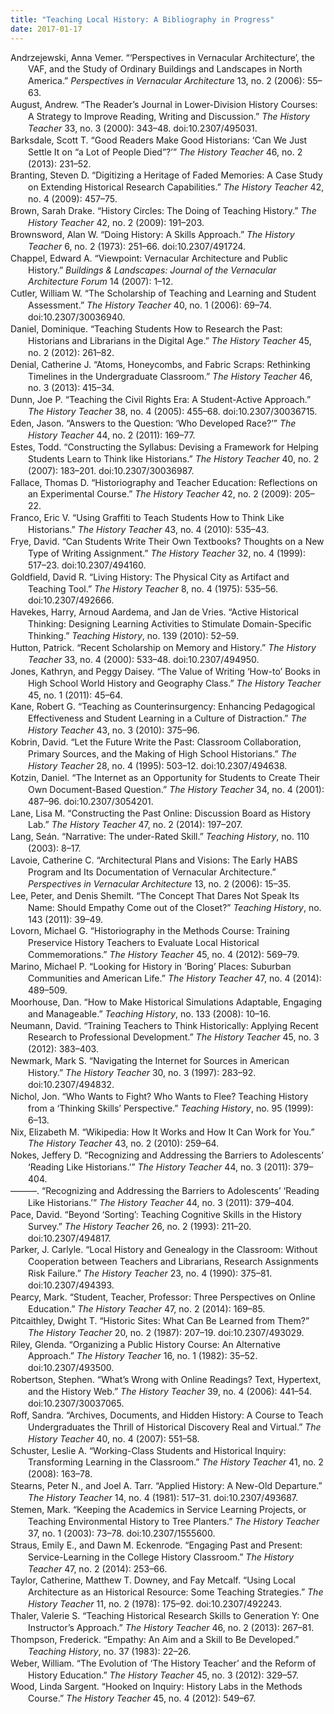 ```yaml
---
title: "Teaching Local History: A Bibliography in Progress"
date: 2017-01-17
---
```


<div class="csl-bib-body" style="line-height: 1.35; padding-left: 2em; text-indent:-2em;">
  <div class="csl-entry">Andrzejewski, Anna Vemer. “‘Perspectives in Vernacular Architecture’, the VAF, and the Study of Ordinary Buildings and Landscapes in North America.” <i>Perspectives in Vernacular Architecture</i> 13, no. 2 (2006): 55–63.</div>
  <span class="Z3988" title="url_ver=Z39.88-2004&amp;ctx_ver=Z39.88-2004&amp;rfr_id=info%3Asid%2Fzotero.org%3A2&amp;rft_val_fmt=info%3Aofi%2Ffmt%3Akev%3Amtx%3Ajournal&amp;rft.genre=article&amp;rft.atitle=%22Perspectives%20in%20Vernacular%20Architecture%22%2C%20the%20VAF%2C%20and%20the%20Study%20of%20Ordinary%20Buildings%20and%20Landscapes%20in%20North%20America&amp;rft.jtitle=Perspectives%20in%20Vernacular%20Architecture&amp;rft.stitle=Perspectives%20in%20Vernacular%20Architecture&amp;rft.volume=13&amp;rft.issue=2&amp;rft.aufirst=Anna%20Vemer&amp;rft.aulast=Andrzejewski&amp;rft.au=Anna%20Vemer%20Andrzejewski&amp;rft.date=2006&amp;rft.pages=55-63&amp;rft.spage=55&amp;rft.epage=63&amp;rft.issn=0887-9885"></span>
  <div class="csl-entry">August, Andrew. “The Reader’s Journal in Lower-Division History Courses: A Strategy to Improve Reading, Writing and Discussion.” <i>The History Teacher</i> 33, no. 3 (2000): 343–48. doi:10.2307/495031.</div>
  <span class="Z3988" title="url_ver=Z39.88-2004&amp;ctx_ver=Z39.88-2004&amp;rfr_id=info%3Asid%2Fzotero.org%3A2&amp;rft_id=info%3Adoi%2F10.2307%2F495031&amp;rft_val_fmt=info%3Aofi%2Ffmt%3Akev%3Amtx%3Ajournal&amp;rft.genre=article&amp;rft.atitle=The%20Reader's%20Journal%20in%20Lower-Division%20History%20Courses%3A%20A%20Strategy%20to%20Improve%20Reading%2C%20Writing%20and%20Discussion&amp;rft.jtitle=The%20History%20Teacher&amp;rft.stitle=The%20History%20Teacher&amp;rft.volume=33&amp;rft.issue=3&amp;rft.aufirst=Andrew&amp;rft.aulast=August&amp;rft.au=Andrew%20August&amp;rft.date=2000&amp;rft.pages=343-348&amp;rft.spage=343&amp;rft.epage=348&amp;rft.issn=0018-2745"></span>
  <div class="csl-entry">Barksdale, Scott T. “Good Readers Make Good Historians: ‘Can We Just Settle It on “a Lot of People Died”?’” <i>The History Teacher</i> 46, no. 2 (2013): 231–52.</div>
  <span class="Z3988" title="url_ver=Z39.88-2004&amp;ctx_ver=Z39.88-2004&amp;rfr_id=info%3Asid%2Fzotero.org%3A2&amp;rft_val_fmt=info%3Aofi%2Ffmt%3Akev%3Amtx%3Ajournal&amp;rft.genre=article&amp;rft.atitle=Good%20Readers%20Make%20Good%20Historians%3A%20%22Can%20we%20just%20settle%20it%20on%20'a%20lot%20of%20people%20died'%3F%22&amp;rft.jtitle=The%20History%20Teacher&amp;rft.stitle=The%20History%20Teacher&amp;rft.volume=46&amp;rft.issue=2&amp;rft.aufirst=Scott%20T.&amp;rft.aulast=Barksdale&amp;rft.au=Scott%20T.%20Barksdale&amp;rft.date=2013&amp;rft.pages=231-252&amp;rft.spage=231&amp;rft.epage=252&amp;rft.issn=0018-2745"></span>
  <div class="csl-entry">Branting, Steven D. “Digitizing a Heritage of Faded Memories: A Case Study on Extending Historical Research Capabilities.” <i>The History Teacher</i> 42, no. 4 (2009): 457–75.</div>
  <span class="Z3988" title="url_ver=Z39.88-2004&amp;ctx_ver=Z39.88-2004&amp;rfr_id=info%3Asid%2Fzotero.org%3A2&amp;rft_val_fmt=info%3Aofi%2Ffmt%3Akev%3Amtx%3Ajournal&amp;rft.genre=article&amp;rft.atitle=Digitizing%20a%20Heritage%20of%20Faded%20Memories%3A%20A%20Case%20Study%20on%20Extending%20Historical%20Research%20Capabilities&amp;rft.jtitle=The%20History%20Teacher&amp;rft.stitle=The%20History%20Teacher&amp;rft.volume=42&amp;rft.issue=4&amp;rft.aufirst=Steven%20D.&amp;rft.aulast=Branting&amp;rft.au=Steven%20D.%20Branting&amp;rft.date=2009&amp;rft.pages=457-475&amp;rft.spage=457&amp;rft.epage=475&amp;rft.issn=0018-2745"></span>
  <div class="csl-entry">Brown, Sarah Drake. “History Circles: The Doing of Teaching History.” <i>The History Teacher</i> 42, no. 2 (2009): 191–203.</div>
  <span class="Z3988" title="url_ver=Z39.88-2004&amp;ctx_ver=Z39.88-2004&amp;rfr_id=info%3Asid%2Fzotero.org%3A2&amp;rft_val_fmt=info%3Aofi%2Ffmt%3Akev%3Amtx%3Ajournal&amp;rft.genre=article&amp;rft.atitle=History%20Circles%3A%20The%20Doing%20of%20Teaching%20History&amp;rft.jtitle=The%20History%20Teacher&amp;rft.stitle=The%20History%20Teacher&amp;rft.volume=42&amp;rft.issue=2&amp;rft.aufirst=Sarah%20Drake&amp;rft.aulast=Brown&amp;rft.au=Sarah%20Drake%20Brown&amp;rft.date=2009&amp;rft.pages=191-203&amp;rft.spage=191&amp;rft.epage=203&amp;rft.issn=0018-2745"></span>
  <div class="csl-entry">Brownsword, Alan W. “Doing History: A Skills Approach.” <i>The History Teacher</i> 6, no. 2 (1973): 251–66. doi:10.2307/491724.</div>
  <span class="Z3988" title="url_ver=Z39.88-2004&amp;ctx_ver=Z39.88-2004&amp;rfr_id=info%3Asid%2Fzotero.org%3A2&amp;rft_id=info%3Adoi%2F10.2307%2F491724&amp;rft_val_fmt=info%3Aofi%2Ffmt%3Akev%3Amtx%3Ajournal&amp;rft.genre=article&amp;rft.atitle=Doing%20History%3A%20A%20Skills%20Approach&amp;rft.jtitle=The%20History%20Teacher&amp;rft.stitle=The%20History%20Teacher&amp;rft.volume=6&amp;rft.issue=2&amp;rft.aufirst=Alan%20W.&amp;rft.aulast=Brownsword&amp;rft.au=Alan%20W.%20Brownsword&amp;rft.date=1973&amp;rft.pages=251-266&amp;rft.spage=251&amp;rft.epage=266&amp;rft.issn=0018-2745"></span>
  <div class="csl-entry">Chappel, Edward A. “Viewpoint: Vernacular Architecture and Public History.” <i>Buildings &amp; Landscapes: Journal of the Vernacular Architecture Forum</i> 14 (2007): 1–12.</div>
  <span class="Z3988" title="url_ver=Z39.88-2004&amp;ctx_ver=Z39.88-2004&amp;rfr_id=info%3Asid%2Fzotero.org%3A2&amp;rft_val_fmt=info%3Aofi%2Ffmt%3Akev%3Amtx%3Ajournal&amp;rft.genre=article&amp;rft.atitle=Viewpoint%3A%20Vernacular%20Architecture%20and%20Public%20History&amp;rft.jtitle=Buildings%20%26%20Landscapes%3A%20Journal%20of%20the%20Vernacular%20Architecture%20Forum&amp;rft.stitle=Buildings%20%26%20Landscapes%3A%20Journal%20of%20the%20Vernacular%20Architecture%20Forum&amp;rft.volume=14&amp;rft.aufirst=Edward%20A.&amp;rft.aulast=Chappel&amp;rft.au=Edward%20A.%20Chappel&amp;rft.date=2007&amp;rft.pages=1-12&amp;rft.spage=1&amp;rft.epage=12&amp;rft.issn=1936-0886"></span>
  <div class="csl-entry">Cutler, William W. “The Scholarship of Teaching and Learning and Student Assessment.” <i>The History Teacher</i> 40, no. 1 (2006): 69–74. doi:10.2307/30036940.</div>
  <span class="Z3988" title="url_ver=Z39.88-2004&amp;ctx_ver=Z39.88-2004&amp;rfr_id=info%3Asid%2Fzotero.org%3A2&amp;rft_id=info%3Adoi%2F10.2307%2F30036940&amp;rft_val_fmt=info%3Aofi%2Ffmt%3Akev%3Amtx%3Ajournal&amp;rft.genre=article&amp;rft.atitle=The%20Scholarship%20of%20Teaching%20and%20Learning%20and%20Student%20Assessment&amp;rft.jtitle=The%20History%20Teacher&amp;rft.stitle=The%20History%20Teacher&amp;rft.volume=40&amp;rft.issue=1&amp;rft.aufirst=William%20W.&amp;rft.aulast=Cutler&amp;rft.au=William%20W.%20Cutler&amp;rft.date=2006&amp;rft.pages=69-74&amp;rft.spage=69&amp;rft.epage=74&amp;rft.issn=0018-2745"></span>
  <div class="csl-entry">Daniel, Dominique. “Teaching Students How to Research the Past: Historians and Librarians in the Digital Age.” <i>The History Teacher</i> 45, no. 2 (2012): 261–82.</div>
  <span class="Z3988" title="url_ver=Z39.88-2004&amp;ctx_ver=Z39.88-2004&amp;rfr_id=info%3Asid%2Fzotero.org%3A2&amp;rft_val_fmt=info%3Aofi%2Ffmt%3Akev%3Amtx%3Ajournal&amp;rft.genre=article&amp;rft.atitle=Teaching%20Students%20How%20to%20Research%20the%20Past%3A%20Historians%20and%20Librarians%20in%20the%20Digital%20Age&amp;rft.jtitle=The%20History%20Teacher&amp;rft.stitle=The%20History%20Teacher&amp;rft.volume=45&amp;rft.issue=2&amp;rft.aufirst=Dominique&amp;rft.aulast=Daniel&amp;rft.au=Dominique%20Daniel&amp;rft.date=2012&amp;rft.pages=261-282&amp;rft.spage=261&amp;rft.epage=282&amp;rft.issn=0018-2745"></span>
  <div class="csl-entry">Denial, Catherine J. “Atoms, Honeycombs, and Fabric Scraps: Rethinking Timelines in the Undergraduate Classroom.” <i>The History Teacher</i> 46, no. 3 (2013): 415–34.</div>
  <span class="Z3988" title="url_ver=Z39.88-2004&amp;ctx_ver=Z39.88-2004&amp;rfr_id=info%3Asid%2Fzotero.org%3A2&amp;rft_val_fmt=info%3Aofi%2Ffmt%3Akev%3Amtx%3Ajournal&amp;rft.genre=article&amp;rft.atitle=Atoms%2C%20Honeycombs%2C%20and%20Fabric%20Scraps%3A%20Rethinking%20Timelines%20in%20the%20Undergraduate%20Classroom&amp;rft.jtitle=The%20History%20Teacher&amp;rft.stitle=The%20History%20Teacher&amp;rft.volume=46&amp;rft.issue=3&amp;rft.aufirst=Catherine%20J.&amp;rft.aulast=Denial&amp;rft.au=Catherine%20J.%20Denial&amp;rft.date=2013&amp;rft.pages=415-434&amp;rft.spage=415&amp;rft.epage=434&amp;rft.issn=0018-2745"></span>
  <div class="csl-entry">Dunn, Joe P. “Teaching the Civil Rights Era: A Student-Active Approach.” <i>The History Teacher</i> 38, no. 4 (2005): 455–68. doi:10.2307/30036715.</div>
  <span class="Z3988" title="url_ver=Z39.88-2004&amp;ctx_ver=Z39.88-2004&amp;rfr_id=info%3Asid%2Fzotero.org%3A2&amp;rft_id=info%3Adoi%2F10.2307%2F30036715&amp;rft_val_fmt=info%3Aofi%2Ffmt%3Akev%3Amtx%3Ajournal&amp;rft.genre=article&amp;rft.atitle=Teaching%20the%20Civil%20Rights%20Era%3A%20A%20Student-Active%20Approach&amp;rft.jtitle=The%20History%20Teacher&amp;rft.stitle=The%20History%20Teacher&amp;rft.volume=38&amp;rft.issue=4&amp;rft.aufirst=Joe%20P.&amp;rft.aulast=Dunn&amp;rft.au=Joe%20P.%20Dunn&amp;rft.date=2005&amp;rft.pages=455-468&amp;rft.spage=455&amp;rft.epage=468&amp;rft.issn=0018-2745"></span>
  <div class="csl-entry">Eden, Jason. “Answers to the Question: ‘Who Developed Race?’” <i>The History Teacher</i> 44, no. 2 (2011): 169–77.</div>
  <span class="Z3988" title="url_ver=Z39.88-2004&amp;ctx_ver=Z39.88-2004&amp;rfr_id=info%3Asid%2Fzotero.org%3A2&amp;rft_val_fmt=info%3Aofi%2Ffmt%3Akev%3Amtx%3Ajournal&amp;rft.genre=article&amp;rft.atitle=Answers%20to%20the%20Question%3A%20%22Who%20Developed%20Race%3F%22&amp;rft.jtitle=The%20History%20Teacher&amp;rft.stitle=The%20History%20Teacher&amp;rft.volume=44&amp;rft.issue=2&amp;rft.aufirst=Jason&amp;rft.aulast=Eden&amp;rft.au=Jason%20Eden&amp;rft.date=2011&amp;rft.pages=169-177&amp;rft.spage=169&amp;rft.epage=177&amp;rft.issn=0018-2745"></span>
  <div class="csl-entry">Estes, Todd. “Constructing the Syllabus: Devising a Framework for Helping Students Learn to Think like Historians.” <i>The History Teacher</i> 40, no. 2 (2007): 183–201. doi:10.2307/30036987.</div>
  <span class="Z3988" title="url_ver=Z39.88-2004&amp;ctx_ver=Z39.88-2004&amp;rfr_id=info%3Asid%2Fzotero.org%3A2&amp;rft_id=info%3Adoi%2F10.2307%2F30036987&amp;rft_val_fmt=info%3Aofi%2Ffmt%3Akev%3Amtx%3Ajournal&amp;rft.genre=article&amp;rft.atitle=Constructing%20the%20Syllabus%3A%20Devising%20a%20Framework%20for%20Helping%20Students%20Learn%20to%20Think%20like%20Historians&amp;rft.jtitle=The%20History%20Teacher&amp;rft.stitle=The%20History%20Teacher&amp;rft.volume=40&amp;rft.issue=2&amp;rft.aufirst=Todd&amp;rft.aulast=Estes&amp;rft.au=Todd%20Estes&amp;rft.date=2007&amp;rft.pages=183-201&amp;rft.spage=183&amp;rft.epage=201&amp;rft.issn=0018-2745"></span>
  <div class="csl-entry">Fallace, Thomas D. “Historiography and Teacher Education: Reflections on an Experimental Course.” <i>The History Teacher</i> 42, no. 2 (2009): 205–22.</div>
  <span class="Z3988" title="url_ver=Z39.88-2004&amp;ctx_ver=Z39.88-2004&amp;rfr_id=info%3Asid%2Fzotero.org%3A2&amp;rft_val_fmt=info%3Aofi%2Ffmt%3Akev%3Amtx%3Ajournal&amp;rft.genre=article&amp;rft.atitle=Historiography%20and%20Teacher%20Education%3A%20Reflections%20on%20an%20Experimental%20Course&amp;rft.jtitle=The%20History%20Teacher&amp;rft.stitle=The%20History%20Teacher&amp;rft.volume=42&amp;rft.issue=2&amp;rft.aufirst=Thomas%20D.&amp;rft.aulast=Fallace&amp;rft.au=Thomas%20D.%20Fallace&amp;rft.date=2009&amp;rft.pages=205-222&amp;rft.spage=205&amp;rft.epage=222&amp;rft.issn=0018-2745"></span>
  <div class="csl-entry">Franco, Eric V. “Using Graffiti to Teach Students How to Think Like Historians.” <i>The History Teacher</i> 43, no. 4 (2010): 535–43.</div>
  <span class="Z3988" title="url_ver=Z39.88-2004&amp;ctx_ver=Z39.88-2004&amp;rfr_id=info%3Asid%2Fzotero.org%3A2&amp;rft_val_fmt=info%3Aofi%2Ffmt%3Akev%3Amtx%3Ajournal&amp;rft.genre=article&amp;rft.atitle=Using%20Graffiti%20to%20Teach%20Students%20How%20to%20Think%20Like%20Historians&amp;rft.jtitle=The%20History%20Teacher&amp;rft.stitle=The%20History%20Teacher&amp;rft.volume=43&amp;rft.issue=4&amp;rft.aufirst=Eric%20V.&amp;rft.aulast=Franco&amp;rft.au=Eric%20V.%20Franco&amp;rft.date=2010&amp;rft.pages=535-543&amp;rft.spage=535&amp;rft.epage=543&amp;rft.issn=0018-2745"></span>
  <div class="csl-entry">Frye, David. “Can Students Write Their Own Textbooks? Thoughts on a New Type of Writing Assignment.” <i>The History Teacher</i> 32, no. 4 (1999): 517–23. doi:10.2307/494160.</div>
  <span class="Z3988" title="url_ver=Z39.88-2004&amp;ctx_ver=Z39.88-2004&amp;rfr_id=info%3Asid%2Fzotero.org%3A2&amp;rft_id=info%3Adoi%2F10.2307%2F494160&amp;rft_val_fmt=info%3Aofi%2Ffmt%3Akev%3Amtx%3Ajournal&amp;rft.genre=article&amp;rft.atitle=Can%20Students%20Write%20Their%20Own%20Textbooks%3F%20Thoughts%20on%20a%20New%20Type%20of%20Writing%20Assignment&amp;rft.jtitle=The%20History%20Teacher&amp;rft.stitle=The%20History%20Teacher&amp;rft.volume=32&amp;rft.issue=4&amp;rft.aufirst=David&amp;rft.aulast=Frye&amp;rft.au=David%20Frye&amp;rft.date=1999&amp;rft.pages=517-523&amp;rft.spage=517&amp;rft.epage=523&amp;rft.issn=0018-2745"></span>
  <div class="csl-entry">Goldfield, David R. “Living History: The Physical City as Artifact and Teaching Tool.” <i>The History Teacher</i> 8, no. 4 (1975): 535–56. doi:10.2307/492666.</div>
  <span class="Z3988" title="url_ver=Z39.88-2004&amp;ctx_ver=Z39.88-2004&amp;rfr_id=info%3Asid%2Fzotero.org%3A2&amp;rft_id=info%3Adoi%2F10.2307%2F492666&amp;rft_val_fmt=info%3Aofi%2Ffmt%3Akev%3Amtx%3Ajournal&amp;rft.genre=article&amp;rft.atitle=Living%20History%3A%20The%20Physical%20City%20as%20Artifact%20and%20Teaching%20Tool&amp;rft.jtitle=The%20History%20Teacher&amp;rft.volume=8&amp;rft.issue=4&amp;rft.aufirst=David%20R.&amp;rft.aulast=Goldfield&amp;rft.au=David%20R.%20Goldfield&amp;rft.date=1975&amp;rft.pages=535-556&amp;rft.spage=535&amp;rft.epage=556&amp;rft.issn=0018-2745"></span>
  <div class="csl-entry">Havekes, Harry, Arnoud Aardema, and Jan de Vries. “Active Historical Thinking: Designing Learning Activities to Stimulate Domain-Specific Thinking.” <i>Teaching History</i>, no. 139 (2010): 52–59.</div>
  <span class="Z3988" title="url_ver=Z39.88-2004&amp;ctx_ver=Z39.88-2004&amp;rfr_id=info%3Asid%2Fzotero.org%3A2&amp;rft_val_fmt=info%3Aofi%2Ffmt%3Akev%3Amtx%3Ajournal&amp;rft.genre=article&amp;rft.atitle=Active%20Historical%20Thinking%3A%20designing%20learning%20activities%20to%20stimulate%20domain-specific%20thinking&amp;rft.jtitle=Teaching%20History&amp;rft.stitle=Teaching%20History&amp;rft.issue=139&amp;rft.aufirst=Harry&amp;rft.aulast=Havekes&amp;rft.au=Harry%20Havekes&amp;rft.au=Arnoud%20Aardema&amp;rft.au=Jan%20de%20Vries&amp;rft.date=2010&amp;rft.pages=52-59&amp;rft.spage=52&amp;rft.epage=59&amp;rft.issn=0040-0610"></span>
  <div class="csl-entry">Hutton, Patrick. “Recent Scholarship on Memory and History.” <i>The History Teacher</i> 33, no. 4 (2000): 533–48. doi:10.2307/494950.</div>
  <span class="Z3988" title="url_ver=Z39.88-2004&amp;ctx_ver=Z39.88-2004&amp;rfr_id=info%3Asid%2Fzotero.org%3A2&amp;rft_id=info%3Adoi%2F10.2307%2F494950&amp;rft_val_fmt=info%3Aofi%2Ffmt%3Akev%3Amtx%3Ajournal&amp;rft.genre=article&amp;rft.atitle=Recent%20Scholarship%20on%20Memory%20and%20History&amp;rft.jtitle=The%20History%20Teacher&amp;rft.stitle=The%20History%20Teacher&amp;rft.volume=33&amp;rft.issue=4&amp;rft.aufirst=Patrick&amp;rft.aulast=Hutton&amp;rft.au=Patrick%20Hutton&amp;rft.date=2000&amp;rft.pages=533-548&amp;rft.spage=533&amp;rft.epage=548&amp;rft.issn=0018-2745"></span>
  <div class="csl-entry">Jones, Kathryn, and Peggy Daisey. “The Value of Writing ‘How-to’ Books in High School World History and Geography Class.” <i>The History Teacher</i> 45, no. 1 (2011): 45–64.</div>
  <span class="Z3988" title="url_ver=Z39.88-2004&amp;ctx_ver=Z39.88-2004&amp;rfr_id=info%3Asid%2Fzotero.org%3A2&amp;rft_val_fmt=info%3Aofi%2Ffmt%3Akev%3Amtx%3Ajournal&amp;rft.genre=article&amp;rft.atitle=The%20Value%20of%20Writing%20%22How-to%22%20Books%20in%20High%20School%20World%20History%20and%20Geography%20Class&amp;rft.jtitle=The%20History%20Teacher&amp;rft.stitle=The%20History%20Teacher&amp;rft.volume=45&amp;rft.issue=1&amp;rft.aufirst=Kathryn&amp;rft.aulast=Jones&amp;rft.au=Kathryn%20Jones&amp;rft.au=Peggy%20Daisey&amp;rft.date=2011&amp;rft.pages=45-64&amp;rft.spage=45&amp;rft.epage=64&amp;rft.issn=0018-2745"></span>
  <div class="csl-entry">Kane, Robert G. “Teaching as Counterinsurgency: Enhancing Pedagogical Effectiveness and Student Learning in a Culture of Distraction.” <i>The History Teacher</i> 43, no. 3 (2010): 375–96.</div>
  <span class="Z3988" title="url_ver=Z39.88-2004&amp;ctx_ver=Z39.88-2004&amp;rfr_id=info%3Asid%2Fzotero.org%3A2&amp;rft_val_fmt=info%3Aofi%2Ffmt%3Akev%3Amtx%3Ajournal&amp;rft.genre=article&amp;rft.atitle=Teaching%20as%20Counterinsurgency%3A%20Enhancing%20Pedagogical%20Effectiveness%20and%20Student%20Learning%20in%20a%20Culture%20of%20Distraction&amp;rft.jtitle=The%20History%20Teacher&amp;rft.stitle=The%20History%20Teacher&amp;rft.volume=43&amp;rft.issue=3&amp;rft.aufirst=Robert%20G.&amp;rft.aulast=Kane&amp;rft.au=Robert%20G.%20Kane&amp;rft.date=2010&amp;rft.pages=375-396&amp;rft.spage=375&amp;rft.epage=396&amp;rft.issn=0018-2745"></span>
  <div class="csl-entry">Kobrin, David. “Let the Future Write the Past: Classroom Collaboration, Primary Sources, and the Making of High School Historians.” <i>The History Teacher</i> 28, no. 4 (1995): 503–12. doi:10.2307/494638.</div>
  <span class="Z3988" title="url_ver=Z39.88-2004&amp;ctx_ver=Z39.88-2004&amp;rfr_id=info%3Asid%2Fzotero.org%3A2&amp;rft_id=info%3Adoi%2F10.2307%2F494638&amp;rft_val_fmt=info%3Aofi%2Ffmt%3Akev%3Amtx%3Ajournal&amp;rft.genre=article&amp;rft.atitle=Let%20the%20Future%20Write%20the%20Past%3A%20Classroom%20Collaboration%2C%20Primary%20Sources%2C%20and%20the%20Making%20of%20High%20School%20Historians&amp;rft.jtitle=The%20History%20Teacher&amp;rft.stitle=The%20History%20Teacher&amp;rft.volume=28&amp;rft.issue=4&amp;rft.aufirst=David&amp;rft.aulast=Kobrin&amp;rft.au=David%20Kobrin&amp;rft.date=1995&amp;rft.pages=503-512&amp;rft.spage=503&amp;rft.epage=512&amp;rft.issn=0018-2745"></span>
  <div class="csl-entry">Kotzin, Daniel. “The Internet as an Opportunity for Students to Create Their Own Document-Based Question.” <i>The History Teacher</i> 34, no. 4 (2001): 487–96. doi:10.2307/3054201.</div>
  <span class="Z3988" title="url_ver=Z39.88-2004&amp;ctx_ver=Z39.88-2004&amp;rfr_id=info%3Asid%2Fzotero.org%3A2&amp;rft_id=info%3Adoi%2F10.2307%2F3054201&amp;rft_val_fmt=info%3Aofi%2Ffmt%3Akev%3Amtx%3Ajournal&amp;rft.genre=article&amp;rft.atitle=The%20Internet%20as%20an%20Opportunity%20for%20Students%20to%20Create%20Their%20Own%20Document-Based%20Question&amp;rft.jtitle=The%20History%20Teacher&amp;rft.stitle=The%20History%20Teacher&amp;rft.volume=34&amp;rft.issue=4&amp;rft.aufirst=Daniel&amp;rft.aulast=Kotzin&amp;rft.au=Daniel%20Kotzin&amp;rft.date=2001&amp;rft.pages=487-496&amp;rft.spage=487&amp;rft.epage=496&amp;rft.issn=0018-2745"></span>
  <div class="csl-entry">Lane, Lisa M. “Constructing the Past Online: Discussion Board as History Lab.” <i>The History Teacher</i> 47, no. 2 (2014): 197–207.</div>
  <span class="Z3988" title="url_ver=Z39.88-2004&amp;ctx_ver=Z39.88-2004&amp;rfr_id=info%3Asid%2Fzotero.org%3A2&amp;rft_val_fmt=info%3Aofi%2Ffmt%3Akev%3Amtx%3Ajournal&amp;rft.genre=article&amp;rft.atitle=Constructing%20the%20Past%20Online%3A%20Discussion%20Board%20as%20History%20Lab&amp;rft.jtitle=The%20History%20Teacher&amp;rft.stitle=The%20History%20Teacher&amp;rft.volume=47&amp;rft.issue=2&amp;rft.aufirst=Lisa%20M.&amp;rft.aulast=Lane&amp;rft.au=Lisa%20M.%20Lane&amp;rft.date=2014&amp;rft.pages=197-207&amp;rft.spage=197&amp;rft.epage=207&amp;rft.issn=0018-2745"></span>
  <div class="csl-entry">Lang, Seán. “Narrative: The under-Rated Skill.” <i>Teaching History</i>, no. 110 (2003): 8–17.</div>
  <span class="Z3988" title="url_ver=Z39.88-2004&amp;ctx_ver=Z39.88-2004&amp;rfr_id=info%3Asid%2Fzotero.org%3A2&amp;rft_val_fmt=info%3Aofi%2Ffmt%3Akev%3Amtx%3Ajournal&amp;rft.genre=article&amp;rft.atitle=Narrative%3A%20the%20under-rated%20skill&amp;rft.jtitle=Teaching%20History&amp;rft.issue=110&amp;rft.aufirst=Se%C3%A1n&amp;rft.aulast=Lang&amp;rft.au=Se%C3%A1n%20Lang&amp;rft.date=2003&amp;rft.pages=8-17&amp;rft.spage=8&amp;rft.epage=17&amp;rft.issn=0040-0610"></span>
  <div class="csl-entry">Lavoie, Catherine C. “Architectural Plans and Visions: The Early HABS Program and Its Documentation of Vernacular Architecture.” <i>Perspectives in Vernacular Architecture</i> 13, no. 2 (2006): 15–35.</div>
  <span class="Z3988" title="url_ver=Z39.88-2004&amp;ctx_ver=Z39.88-2004&amp;rfr_id=info%3Asid%2Fzotero.org%3A2&amp;rft_val_fmt=info%3Aofi%2Ffmt%3Akev%3Amtx%3Ajournal&amp;rft.genre=article&amp;rft.atitle=Architectural%20Plans%20and%20Visions%3A%20The%20Early%20HABS%20Program%20and%20Its%20Documentation%20of%20Vernacular%20Architecture&amp;rft.jtitle=Perspectives%20in%20Vernacular%20Architecture&amp;rft.stitle=Perspectives%20in%20Vernacular%20Architecture&amp;rft.volume=13&amp;rft.issue=2&amp;rft.aufirst=Catherine%20C.&amp;rft.aulast=Lavoie&amp;rft.au=Catherine%20C.%20Lavoie&amp;rft.date=2006&amp;rft.pages=15-35&amp;rft.spage=15&amp;rft.epage=35&amp;rft.issn=0887-9885"></span>
  <div class="csl-entry">Lee, Peter, and Denis Shemilt. “The Concept That Dares Not Speak Its Name: Should Empathy Come out of the Closet?” <i>Teaching History</i>, no. 143 (2011): 39–49.</div>
  <span class="Z3988" title="url_ver=Z39.88-2004&amp;ctx_ver=Z39.88-2004&amp;rfr_id=info%3Asid%2Fzotero.org%3A2&amp;rft_val_fmt=info%3Aofi%2Ffmt%3Akev%3Amtx%3Ajournal&amp;rft.genre=article&amp;rft.atitle=The%20concept%20that%20dares%20not%20speak%20its%20name%3A%20Should%20empathy%20come%20out%20of%20the%20closet%3F&amp;rft.jtitle=Teaching%20History&amp;rft.stitle=Teaching%20History&amp;rft.issue=143&amp;rft.aufirst=Peter&amp;rft.aulast=Lee&amp;rft.au=Peter%20Lee&amp;rft.au=Denis%20Shemilt&amp;rft.date=2011&amp;rft.pages=39-49&amp;rft.spage=39&amp;rft.epage=49&amp;rft.issn=0040-0610"></span>
  <div class="csl-entry">Lovorn, Michael G. “Historiography in the Methods Course: Training Preservice History Teachers to Evaluate Local Historical Commemorations.” <i>The History Teacher</i> 45, no. 4 (2012): 569–79.</div>
  <span class="Z3988" title="url_ver=Z39.88-2004&amp;ctx_ver=Z39.88-2004&amp;rfr_id=info%3Asid%2Fzotero.org%3A2&amp;rft_val_fmt=info%3Aofi%2Ffmt%3Akev%3Amtx%3Ajournal&amp;rft.genre=article&amp;rft.atitle=Historiography%20in%20the%20Methods%20Course%3A%20Training%20Preservice%20History%20Teachers%20to%20Evaluate%20Local%20Historical%20Commemorations&amp;rft.jtitle=The%20History%20Teacher&amp;rft.stitle=The%20History%20Teacher&amp;rft.volume=45&amp;rft.issue=4&amp;rft.aufirst=Michael%20G.&amp;rft.aulast=Lovorn&amp;rft.au=Michael%20G.%20Lovorn&amp;rft.date=2012&amp;rft.pages=569-579&amp;rft.spage=569&amp;rft.epage=579&amp;rft.issn=0018-2745"></span>
  <div class="csl-entry">Marino, Michael P. “Looking for History in ‘Boring’ Places: Suburban Communities and American Life.” <i>The History Teacher</i> 47, no. 4 (2014): 489–509.</div>
  <span class="Z3988" title="url_ver=Z39.88-2004&amp;ctx_ver=Z39.88-2004&amp;rfr_id=info%3Asid%2Fzotero.org%3A2&amp;rft_val_fmt=info%3Aofi%2Ffmt%3Akev%3Amtx%3Ajournal&amp;rft.genre=article&amp;rft.atitle=Looking%20for%20History%20in%20%22Boring%22%20Places%3A%20Suburban%20Communities%20and%20American%20Life&amp;rft.jtitle=The%20History%20Teacher&amp;rft.stitle=The%20History%20Teacher&amp;rft.volume=47&amp;rft.issue=4&amp;rft.aufirst=Michael%20P.&amp;rft.aulast=Marino&amp;rft.au=Michael%20P.%20Marino&amp;rft.date=2014&amp;rft.pages=489-509&amp;rft.spage=489&amp;rft.epage=509&amp;rft.issn=0018-2745"></span>
  <div class="csl-entry">Moorhouse, Dan. “How to Make Historical Simulations Adaptable, Engaging and Manageable.” <i>Teaching History</i>, no. 133 (2008): 10–16.</div>
  <span class="Z3988" title="url_ver=Z39.88-2004&amp;ctx_ver=Z39.88-2004&amp;rfr_id=info%3Asid%2Fzotero.org%3A2&amp;rft_val_fmt=info%3Aofi%2Ffmt%3Akev%3Amtx%3Ajournal&amp;rft.genre=article&amp;rft.atitle=How%20to%20make%20historical%20simulations%20adaptable%2C%20engaging%20and%20manageable&amp;rft.jtitle=Teaching%20History&amp;rft.stitle=Teaching%20History&amp;rft.issue=133&amp;rft.aufirst=Dan&amp;rft.aulast=Moorhouse&amp;rft.au=Dan%20Moorhouse&amp;rft.date=2008&amp;rft.pages=10-16&amp;rft.spage=10&amp;rft.epage=16&amp;rft.issn=0040-0610"></span>
  <div class="csl-entry">Neumann, David. “Training Teachers to Think Historically: Applying Recent Research to Professional Development.” <i>The History Teacher</i> 45, no. 3 (2012): 383–403.</div>
  <span class="Z3988" title="url_ver=Z39.88-2004&amp;ctx_ver=Z39.88-2004&amp;rfr_id=info%3Asid%2Fzotero.org%3A2&amp;rft_val_fmt=info%3Aofi%2Ffmt%3Akev%3Amtx%3Ajournal&amp;rft.genre=article&amp;rft.atitle=Training%20Teachers%20to%20think%20Historically%3A%20Applying%20Recent%20Research%20to%20Professional%20Development&amp;rft.jtitle=The%20History%20Teacher&amp;rft.stitle=The%20History%20Teacher&amp;rft.volume=45&amp;rft.issue=3&amp;rft.aufirst=David&amp;rft.aulast=Neumann&amp;rft.au=David%20Neumann&amp;rft.date=2012&amp;rft.pages=383-403&amp;rft.spage=383&amp;rft.epage=403&amp;rft.issn=0018-2745"></span>
  <div class="csl-entry">Newmark, Mark S. “Navigating the Internet for Sources in American History.” <i>The History Teacher</i> 30, no. 3 (1997): 283–92. doi:10.2307/494832.</div>
  <span class="Z3988" title="url_ver=Z39.88-2004&amp;ctx_ver=Z39.88-2004&amp;rfr_id=info%3Asid%2Fzotero.org%3A2&amp;rft_id=info%3Adoi%2F10.2307%2F494832&amp;rft_val_fmt=info%3Aofi%2Ffmt%3Akev%3Amtx%3Ajournal&amp;rft.genre=article&amp;rft.atitle=Navigating%20the%20Internet%20for%20Sources%20in%20American%20History&amp;rft.jtitle=The%20History%20Teacher&amp;rft.stitle=The%20History%20Teacher&amp;rft.volume=30&amp;rft.issue=3&amp;rft.aufirst=Mark%20S.&amp;rft.aulast=Newmark&amp;rft.au=Mark%20S.%20Newmark&amp;rft.date=1997&amp;rft.pages=283-292&amp;rft.spage=283&amp;rft.epage=292&amp;rft.issn=0018-2745"></span>
  <div class="csl-entry">Nichol, Jon. “Who Wants to Fight? Who Wants to Flee? Teaching History from a ‘Thinking Skills’ Perspective.” <i>Teaching History</i>, no. 95 (1999): 6–13.</div>
  <span class="Z3988" title="url_ver=Z39.88-2004&amp;ctx_ver=Z39.88-2004&amp;rfr_id=info%3Asid%2Fzotero.org%3A2&amp;rft_val_fmt=info%3Aofi%2Ffmt%3Akev%3Amtx%3Ajournal&amp;rft.genre=article&amp;rft.atitle=Who%20wants%20to%20fight%3F%20who%20wants%20to%20flee%3F%20Teaching%20history%20from%20a%20'thinking%20skills'%20perspective&amp;rft.jtitle=Teaching%20History&amp;rft.issue=95&amp;rft.aufirst=Jon&amp;rft.aulast=Nichol&amp;rft.au=Jon%20Nichol&amp;rft.date=1999&amp;rft.pages=6-13&amp;rft.spage=6&amp;rft.epage=13&amp;rft.issn=0040-0610"></span>
  <div class="csl-entry">Nix, Elizabeth M. “Wikipedia: How It Works and How It Can Work for You.” <i>The History Teacher</i> 43, no. 2 (2010): 259–64.</div>
  <span class="Z3988" title="url_ver=Z39.88-2004&amp;ctx_ver=Z39.88-2004&amp;rfr_id=info%3Asid%2Fzotero.org%3A2&amp;rft_val_fmt=info%3Aofi%2Ffmt%3Akev%3Amtx%3Ajournal&amp;rft.genre=article&amp;rft.atitle=Wikipedia%3A%20How%20It%20Works%20and%20How%20It%20Can%20Work%20for%20You&amp;rft.jtitle=The%20History%20Teacher&amp;rft.stitle=The%20History%20Teacher&amp;rft.volume=43&amp;rft.issue=2&amp;rft.aufirst=Elizabeth%20M.&amp;rft.aulast=Nix&amp;rft.au=Elizabeth%20M.%20Nix&amp;rft.date=2010&amp;rft.pages=259-264&amp;rft.spage=259&amp;rft.epage=264&amp;rft.issn=0018-2745"></span>
  <div class="csl-entry">Nokes, Jeffery D. “Recognizing and Addressing the Barriers to Adolescents’ ‘Reading Like Historians.’” <i>The History Teacher</i> 44, no. 3 (2011): 379–404.</div>
  <span class="Z3988" title="url_ver=Z39.88-2004&amp;ctx_ver=Z39.88-2004&amp;rfr_id=info%3Asid%2Fzotero.org%3A2&amp;rft_val_fmt=info%3Aofi%2Ffmt%3Akev%3Amtx%3Ajournal&amp;rft.genre=article&amp;rft.atitle=Recognizing%20and%20Addressing%20the%20Barriers%20to%20Adolescents'%20%22Reading%20Like%20Historians%22&amp;rft.jtitle=The%20History%20Teacher&amp;rft.stitle=The%20History%20Teacher&amp;rft.volume=44&amp;rft.issue=3&amp;rft.aufirst=Jeffery%20D.&amp;rft.aulast=Nokes&amp;rft.au=Jeffery%20D.%20Nokes&amp;rft.date=2011&amp;rft.pages=379-404&amp;rft.spage=379&amp;rft.epage=404&amp;rft.issn=0018-2745"></span>
  <div class="csl-entry">———. “Recognizing and Addressing the Barriers to Adolescents’ ‘Reading Like Historians.’” <i>The History Teacher</i> 44, no. 3 (2011): 379–404.</div>
  <span class="Z3988" title="url_ver=Z39.88-2004&amp;ctx_ver=Z39.88-2004&amp;rfr_id=info%3Asid%2Fzotero.org%3A2&amp;rft_val_fmt=info%3Aofi%2Ffmt%3Akev%3Amtx%3Ajournal&amp;rft.genre=article&amp;rft.atitle=Recognizing%20and%20Addressing%20the%20Barriers%20to%20Adolescents'%20%22Reading%20Like%20Historians%22&amp;rft.jtitle=The%20History%20Teacher&amp;rft.stitle=The%20History%20Teacher&amp;rft.volume=44&amp;rft.issue=3&amp;rft.aufirst=Jeffery%20D.&amp;rft.aulast=Nokes&amp;rft.au=Jeffery%20D.%20Nokes&amp;rft.date=2011&amp;rft.pages=379-404&amp;rft.spage=379&amp;rft.epage=404&amp;rft.issn=0018-2745"></span>
  <div class="csl-entry">Pace, David. “Beyond ‘Sorting’: Teaching Cognitive Skills in the History Survey.” <i>The History Teacher</i> 26, no. 2 (1993): 211–20. doi:10.2307/494817.</div>
  <span class="Z3988" title="url_ver=Z39.88-2004&amp;ctx_ver=Z39.88-2004&amp;rfr_id=info%3Asid%2Fzotero.org%3A2&amp;rft_id=info%3Adoi%2F10.2307%2F494817&amp;rft_val_fmt=info%3Aofi%2Ffmt%3Akev%3Amtx%3Ajournal&amp;rft.genre=article&amp;rft.atitle=Beyond%20%22Sorting%22%3A%20Teaching%20Cognitive%20Skills%20in%20the%20History%20Survey&amp;rft.jtitle=The%20History%20Teacher&amp;rft.stitle=The%20History%20Teacher&amp;rft.volume=26&amp;rft.issue=2&amp;rft.aufirst=David&amp;rft.aulast=Pace&amp;rft.au=David%20Pace&amp;rft.date=1993&amp;rft.pages=211-220&amp;rft.spage=211&amp;rft.epage=220&amp;rft.issn=0018-2745"></span>
  <div class="csl-entry">Parker, J. Carlyle. “Local History and Genealogy in the Classroom: Without Cooperation between Teachers and Librarians, Research Assignments Risk Failure.” <i>The History Teacher</i> 23, no. 4 (1990): 375–81. doi:10.2307/494393.</div>
  <span class="Z3988" title="url_ver=Z39.88-2004&amp;ctx_ver=Z39.88-2004&amp;rfr_id=info%3Asid%2Fzotero.org%3A2&amp;rft_id=info%3Adoi%2F10.2307%2F494393&amp;rft_val_fmt=info%3Aofi%2Ffmt%3Akev%3Amtx%3Ajournal&amp;rft.genre=article&amp;rft.atitle=Local%20History%20and%20Genealogy%20in%20the%20Classroom%3A%20Without%20Cooperation%20between%20Teachers%20and%20Librarians%2C%20Research%20Assignments%20Risk%20Failure&amp;rft.jtitle=The%20History%20Teacher&amp;rft.volume=23&amp;rft.issue=4&amp;rft.aufirst=J.%20Carlyle&amp;rft.aulast=Parker&amp;rft.au=J.%20Carlyle%20Parker&amp;rft.date=1990&amp;rft.pages=375-381&amp;rft.spage=375&amp;rft.epage=381&amp;rft.issn=0018-2745"></span>
  <div class="csl-entry">Pearcy, Mark. “Student, Teacher, Professor: Three Perspectives on Online Education.” <i>The History Teacher</i> 47, no. 2 (2014): 169–85.</div>
  <span class="Z3988" title="url_ver=Z39.88-2004&amp;ctx_ver=Z39.88-2004&amp;rfr_id=info%3Asid%2Fzotero.org%3A2&amp;rft_val_fmt=info%3Aofi%2Ffmt%3Akev%3Amtx%3Ajournal&amp;rft.genre=article&amp;rft.atitle=Student%2C%20Teacher%2C%20Professor%3A%20Three%20Perspectives%20on%20Online%20Education&amp;rft.jtitle=The%20History%20Teacher&amp;rft.stitle=The%20History%20Teacher&amp;rft.volume=47&amp;rft.issue=2&amp;rft.aufirst=Mark&amp;rft.aulast=Pearcy&amp;rft.au=Mark%20Pearcy&amp;rft.date=2014&amp;rft.pages=169-185&amp;rft.spage=169&amp;rft.epage=185&amp;rft.issn=0018-2745"></span>
  <div class="csl-entry">Pitcaithley, Dwight T. “Historic Sites: What Can Be Learned from Them?” <i>The History Teacher</i> 20, no. 2 (1987): 207–19. doi:10.2307/493029.</div>
  <span class="Z3988" title="url_ver=Z39.88-2004&amp;ctx_ver=Z39.88-2004&amp;rfr_id=info%3Asid%2Fzotero.org%3A2&amp;rft_id=info%3Adoi%2F10.2307%2F493029&amp;rft_val_fmt=info%3Aofi%2Ffmt%3Akev%3Amtx%3Ajournal&amp;rft.genre=article&amp;rft.atitle=Historic%20Sites%3A%20What%20Can%20Be%20Learned%20from%20Them%3F&amp;rft.jtitle=The%20History%20Teacher&amp;rft.stitle=The%20History%20Teacher&amp;rft.volume=20&amp;rft.issue=2&amp;rft.aufirst=Dwight%20T.&amp;rft.aulast=Pitcaithley&amp;rft.au=Dwight%20T.%20Pitcaithley&amp;rft.date=1987&amp;rft.pages=207-219&amp;rft.spage=207&amp;rft.epage=219&amp;rft.issn=0018-2745"></span>
  <div class="csl-entry">Riley, Glenda. “Organizing a Public History Course: An Alternative Approach.” <i>The History Teacher</i> 16, no. 1 (1982): 35–52. doi:10.2307/493500.</div>
  <span class="Z3988" title="url_ver=Z39.88-2004&amp;ctx_ver=Z39.88-2004&amp;rfr_id=info%3Asid%2Fzotero.org%3A2&amp;rft_id=info%3Adoi%2F10.2307%2F493500&amp;rft_val_fmt=info%3Aofi%2Ffmt%3Akev%3Amtx%3Ajournal&amp;rft.genre=article&amp;rft.atitle=Organizing%20a%20Public%20History%20Course%3A%20An%20Alternative%20Approach&amp;rft.jtitle=The%20History%20Teacher&amp;rft.stitle=The%20History%20Teacher&amp;rft.volume=16&amp;rft.issue=1&amp;rft.aufirst=Glenda&amp;rft.aulast=Riley&amp;rft.au=Glenda%20Riley&amp;rft.date=1982&amp;rft.pages=35-52&amp;rft.spage=35&amp;rft.epage=52&amp;rft.issn=0018-2745"></span>
  <div class="csl-entry">Robertson, Stephen. “What’s Wrong with Online Readings? Text, Hypertext, and the History Web.” <i>The History Teacher</i> 39, no. 4 (2006): 441–54. doi:10.2307/30037065.</div>
  <span class="Z3988" title="url_ver=Z39.88-2004&amp;ctx_ver=Z39.88-2004&amp;rfr_id=info%3Asid%2Fzotero.org%3A2&amp;rft_id=info%3Adoi%2F10.2307%2F30037065&amp;rft_val_fmt=info%3Aofi%2Ffmt%3Akev%3Amtx%3Ajournal&amp;rft.genre=article&amp;rft.atitle=What's%20Wrong%20with%20Online%20Readings%3F%20Text%2C%20Hypertext%2C%20and%20the%20History%20Web&amp;rft.jtitle=The%20History%20Teacher&amp;rft.stitle=The%20History%20Teacher&amp;rft.volume=39&amp;rft.issue=4&amp;rft.aufirst=Stephen&amp;rft.aulast=Robertson&amp;rft.au=Stephen%20Robertson&amp;rft.date=2006&amp;rft.pages=441-454&amp;rft.spage=441&amp;rft.epage=454&amp;rft.issn=0018-2745"></span>
  <div class="csl-entry">Roff, Sandra. “Archives, Documents, and Hidden History: A Course to Teach Undergraduates the Thrill of Historical Discovery Real and Virtual.” <i>The History Teacher</i> 40, no. 4 (2007): 551–58.</div>
  <span class="Z3988" title="url_ver=Z39.88-2004&amp;ctx_ver=Z39.88-2004&amp;rfr_id=info%3Asid%2Fzotero.org%3A2&amp;rft_val_fmt=info%3Aofi%2Ffmt%3Akev%3Amtx%3Ajournal&amp;rft.genre=article&amp;rft.atitle=Archives%2C%20Documents%2C%20and%20Hidden%20History%3A%20A%20Course%20to%20Teach%20Undergraduates%20the%20Thrill%20of%20Historical%20Discovery%20Real%20and%20Virtual&amp;rft.jtitle=The%20History%20Teacher&amp;rft.stitle=The%20History%20Teacher&amp;rft.volume=40&amp;rft.issue=4&amp;rft.aufirst=Sandra&amp;rft.aulast=Roff&amp;rft.au=Sandra%20Roff&amp;rft.date=2007&amp;rft.pages=551-558&amp;rft.spage=551&amp;rft.epage=558&amp;rft.issn=0018-2745"></span>
  <div class="csl-entry">Schuster, Leslie A. “Working-Class Students and Historical Inquiry: Transforming Learning in the Classroom.” <i>The History Teacher</i> 41, no. 2 (2008): 163–78.</div>
  <span class="Z3988" title="url_ver=Z39.88-2004&amp;ctx_ver=Z39.88-2004&amp;rfr_id=info%3Asid%2Fzotero.org%3A2&amp;rft_val_fmt=info%3Aofi%2Ffmt%3Akev%3Amtx%3Ajournal&amp;rft.genre=article&amp;rft.atitle=Working-Class%20Students%20and%20Historical%20Inquiry%3A%20Transforming%20Learning%20in%20the%20Classroom&amp;rft.jtitle=The%20History%20Teacher&amp;rft.stitle=The%20History%20Teacher&amp;rft.volume=41&amp;rft.issue=2&amp;rft.aufirst=Leslie%20A.&amp;rft.aulast=Schuster&amp;rft.au=Leslie%20A.%20Schuster&amp;rft.date=2008&amp;rft.pages=163-178&amp;rft.spage=163&amp;rft.epage=178&amp;rft.issn=0018-2745"></span>
  <div class="csl-entry">Stearns, Peter N., and Joel A. Tarr. “Applied History: A New-Old Departure.” <i>The History Teacher</i> 14, no. 4 (1981): 517–31. doi:10.2307/493687.</div>
  <span class="Z3988" title="url_ver=Z39.88-2004&amp;ctx_ver=Z39.88-2004&amp;rfr_id=info%3Asid%2Fzotero.org%3A2&amp;rft_id=info%3Adoi%2F10.2307%2F493687&amp;rft_val_fmt=info%3Aofi%2Ffmt%3Akev%3Amtx%3Ajournal&amp;rft.genre=article&amp;rft.atitle=Applied%20History%3A%20A%20New-Old%20Departure&amp;rft.jtitle=The%20History%20Teacher&amp;rft.stitle=The%20History%20Teacher&amp;rft.volume=14&amp;rft.issue=4&amp;rft.aufirst=Peter%20N.&amp;rft.aulast=Stearns&amp;rft.au=Peter%20N.%20Stearns&amp;rft.au=Joel%20A.%20Tarr&amp;rft.date=1981&amp;rft.pages=517-531&amp;rft.spage=517&amp;rft.epage=531&amp;rft.issn=0018-2745"></span>
  <div class="csl-entry">Stemen, Mark. “Keeping the Academics in Service Learning Projects, or Teaching Environmental History to Tree Planters.” <i>The History Teacher</i> 37, no. 1 (2003): 73–78. doi:10.2307/1555600.</div>
  <span class="Z3988" title="url_ver=Z39.88-2004&amp;ctx_ver=Z39.88-2004&amp;rfr_id=info%3Asid%2Fzotero.org%3A2&amp;rft_id=info%3Adoi%2F10.2307%2F1555600&amp;rft_val_fmt=info%3Aofi%2Ffmt%3Akev%3Amtx%3Ajournal&amp;rft.genre=article&amp;rft.atitle=Keeping%20the%20Academics%20in%20Service%20Learning%20Projects%2C%20or%20Teaching%20Environmental%20History%20to%20Tree%20Planters&amp;rft.jtitle=The%20History%20Teacher&amp;rft.volume=37&amp;rft.issue=1&amp;rft.aufirst=Mark&amp;rft.aulast=Stemen&amp;rft.au=Mark%20Stemen&amp;rft.date=2003&amp;rft.pages=73-78&amp;rft.spage=73&amp;rft.epage=78&amp;rft.issn=0018-2745"></span>
  <div class="csl-entry">Straus, Emily E., and Dawn M. Eckenrode. “Engaging Past and Present: Service-Learning in the College History Classroom.” <i>The History Teacher</i> 47, no. 2 (2014): 253–66.</div>
  <span class="Z3988" title="url_ver=Z39.88-2004&amp;ctx_ver=Z39.88-2004&amp;rfr_id=info%3Asid%2Fzotero.org%3A2&amp;rft_val_fmt=info%3Aofi%2Ffmt%3Akev%3Amtx%3Ajournal&amp;rft.genre=article&amp;rft.atitle=Engaging%20Past%20and%20Present%3A%20Service-Learning%20in%20the%20College%20History%20Classroom&amp;rft.jtitle=The%20History%20Teacher&amp;rft.stitle=The%20History%20Teacher&amp;rft.volume=47&amp;rft.issue=2&amp;rft.aufirst=Emily%20E.&amp;rft.aulast=Straus&amp;rft.au=Emily%20E.%20Straus&amp;rft.au=Dawn%20M.%20Eckenrode&amp;rft.date=2014&amp;rft.pages=253-266&amp;rft.spage=253&amp;rft.epage=266&amp;rft.issn=0018-2745"></span>
  <div class="csl-entry">Taylor, Catherine, Matthew T. Downey, and Fay Metcalf. “Using Local Architecture as an Historical Resource: Some Teaching Strategies.” <i>The History Teacher</i> 11, no. 2 (1978): 175–92. doi:10.2307/492243.</div>
  <span class="Z3988" title="url_ver=Z39.88-2004&amp;ctx_ver=Z39.88-2004&amp;rfr_id=info%3Asid%2Fzotero.org%3A2&amp;rft_id=info%3Adoi%2F10.2307%2F492243&amp;rft_val_fmt=info%3Aofi%2Ffmt%3Akev%3Amtx%3Ajournal&amp;rft.genre=article&amp;rft.atitle=Using%20Local%20Architecture%20as%20an%20Historical%20Resource%3A%20Some%20Teaching%20Strategies&amp;rft.jtitle=The%20History%20Teacher&amp;rft.stitle=The%20History%20Teacher&amp;rft.volume=11&amp;rft.issue=2&amp;rft.aufirst=Catherine&amp;rft.aulast=Taylor&amp;rft.au=Catherine%20Taylor&amp;rft.au=Matthew%20T.%20Downey&amp;rft.au=Fay%20Metcalf&amp;rft.date=1978&amp;rft.pages=175-192&amp;rft.spage=175&amp;rft.epage=192&amp;rft.issn=0018-2745"></span>
  <div class="csl-entry">Thaler, Valerie S. “Teaching Historical Research Skills to Generation Y: One Instructor’s Approach.” <i>The History Teacher</i> 46, no. 2 (2013): 267–81.</div>
  <span class="Z3988" title="url_ver=Z39.88-2004&amp;ctx_ver=Z39.88-2004&amp;rfr_id=info%3Asid%2Fzotero.org%3A2&amp;rft_val_fmt=info%3Aofi%2Ffmt%3Akev%3Amtx%3Ajournal&amp;rft.genre=article&amp;rft.atitle=Teaching%20Historical%20Research%20Skills%20to%20Generation%20Y%3A%20One%20Instructor's%20Approach&amp;rft.jtitle=The%20History%20Teacher&amp;rft.stitle=The%20History%20Teacher&amp;rft.volume=46&amp;rft.issue=2&amp;rft.aufirst=Valerie%20S.&amp;rft.aulast=Thaler&amp;rft.au=Valerie%20S.%20Thaler&amp;rft.date=2013&amp;rft.pages=267-281&amp;rft.spage=267&amp;rft.epage=281&amp;rft.issn=0018-2745"></span>
  <div class="csl-entry">Thompson, Frederick. “Empathy: An Aim and a Skill to Be Developed.” <i>Teaching History</i>, no. 37 (1983): 22–26.</div>
  <span class="Z3988" title="url_ver=Z39.88-2004&amp;ctx_ver=Z39.88-2004&amp;rfr_id=info%3Asid%2Fzotero.org%3A2&amp;rft_val_fmt=info%3Aofi%2Ffmt%3Akev%3Amtx%3Ajournal&amp;rft.genre=article&amp;rft.atitle=Empathy%3A%20an%20aim%20and%20a%20skill%20to%20be%20developed&amp;rft.jtitle=Teaching%20History&amp;rft.stitle=Teaching%20History&amp;rft.issue=37&amp;rft.aufirst=Frederick&amp;rft.aulast=Thompson&amp;rft.au=Frederick%20Thompson&amp;rft.date=1983&amp;rft.pages=22-26&amp;rft.spage=22&amp;rft.epage=26&amp;rft.issn=0040-0610"></span>
  <div class="csl-entry">Weber, William. “The Evolution of ‘The History Teacher’ and the Reform of History Education.” <i>The History Teacher</i> 45, no. 3 (2012): 329–57.</div>
  <span class="Z3988" title="url_ver=Z39.88-2004&amp;ctx_ver=Z39.88-2004&amp;rfr_id=info%3Asid%2Fzotero.org%3A2&amp;rft_val_fmt=info%3Aofi%2Ffmt%3Akev%3Amtx%3Ajournal&amp;rft.genre=article&amp;rft.atitle=The%20Evolution%20of%20%22The%20History%20Teacher%22%20and%20the%20Reform%20of%20History%20Education&amp;rft.jtitle=The%20History%20Teacher&amp;rft.stitle=The%20History%20Teacher&amp;rft.volume=45&amp;rft.issue=3&amp;rft.aufirst=William&amp;rft.aulast=Weber&amp;rft.au=William%20Weber&amp;rft.date=2012&amp;rft.pages=329-357&amp;rft.spage=329&amp;rft.epage=357&amp;rft.issn=0018-2745"></span>
  <div class="csl-entry">Wood, Linda Sargent. “Hooked on Inquiry: History Labs in the Methods Course.” <i>The History Teacher</i> 45, no. 4 (2012): 549–67.</div>
  <span class="Z3988" title="url_ver=Z39.88-2004&amp;ctx_ver=Z39.88-2004&amp;rfr_id=info%3Asid%2Fzotero.org%3A2&amp;rft_val_fmt=info%3Aofi%2Ffmt%3Akev%3Amtx%3Ajournal&amp;rft.genre=article&amp;rft.atitle=Hooked%20on%20Inquiry%3A%20History%20Labs%20in%20the%20Methods%20Course&amp;rft.jtitle=The%20History%20Teacher&amp;rft.stitle=The%20History%20Teacher&amp;rft.volume=45&amp;rft.issue=4&amp;rft.aufirst=Linda%20Sargent&amp;rft.aulast=Wood&amp;rft.au=Linda%20Sargent%20Wood&amp;rft.date=2012&amp;rft.pages=549-567&amp;rft.spage=549&amp;rft.epage=567&amp;rft.issn=0018-2745"></span>
</div>
